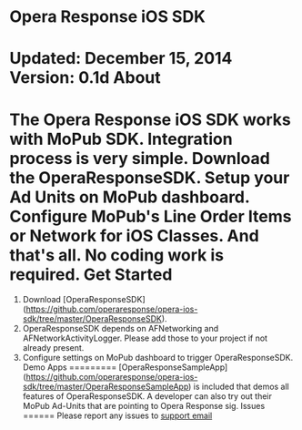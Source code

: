 Opera Response iOS SDK
======================
Updated: December 15, 2014
Version: 0.1d
About
=====
The Opera Response iOS SDK works with MoPub SDK. Integration process is very simple. Download the OperaResponseSDK. Setup your Ad Units on MoPub dashboard. Configure MoPub's Line Order Items or Network for iOS Classes. And that's all. No coding work is required.
Get Started
===========
1. Download [OperaResponseSDK] (https://github.com/operaresponse/opera-ios-sdk/tree/master/OperaResponseSDK).
2. OperaResponseSDK depends on AFNetworking and AFNetworkActivityLogger. Please add those to your project if not already present.
3. Configure settings on MoPub dashboard to trigger OperaResponseSDK.
Demo Apps
=========
[OperaResponseSampleApp] (https://github.com/operaresponse/opera-ios-sdk/tree/master/OperaResponseSampleApp) is included that demos all features of OperaResponseSDK. A developer can also try out their MoPub Ad-Units that are pointing to Opera Response sig.
Issues
======
Please report any issues to [support email](sdk-support@operamediaworks.com)
